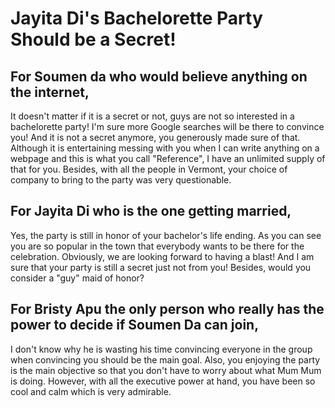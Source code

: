 # Jayita Di's Bachelorette Party Should be a Secret!

## For Soumen da who would believe anything on the internet,

It doesn't matter if it is a secret or not, guys are not so interested in a bachelorette party! I'm sure more Google searches will be there to convince you! And it is not a secret anymore, you generously made sure of that. Although it is entertaining messing with you when I can write anything on a webpage and this is what you call "Reference", I have an unlimited supply of that for you. Besides, with all the people in Vermont, your choice of company to bring to the party was very questionable.


## For Jayita Di who is the one getting married,

Yes, the party is still in honor of your bachelor's life ending. As you can see you are so popular in the town that everybody wants to be there for the celebration. Obviously, we are looking forward to having a blast! And I am sure that your party is still a secret just not from you! Besides, would you consider a "guy" maid of honor?



## For Bristy Apu the only person who really has the power to decide if Soumen Da can join,

I don't know why he is wasting his time convincing everyone in the group when convincing you should be the main goal. Also, you enjoying the party is the main objective so that you don't have to worry about what Mum Mum is doing. However, with all the executive power at hand, you have been so cool and calm which is very admirable.
